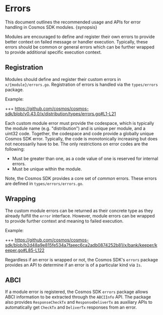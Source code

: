 <!--
order: 13
-->

# Errors

This document outlines the recommended usage and APIs for error handling in Cosmos SDK modules. {synopsis}

Modules are encouraged to define and register their own errors to provide better
context on failed message or handler execution. Typically, these errors should be
common or general errors which can be further wrapped to provide additional specific
execution context.

## Registration

Modules should define and register their custom errors in `x/{module}/errors.go`. Registration
of errors is handled via the `types/errors` package.

Example:

+++ <https://github.com/cosmos/cosmos-sdk/blob/v0.43.0/x/distribution/types/errors.go#L1-L21>

Each custom module error must provide the codespace, which is typically the module name
(e.g. "distribution") and is unique per module, and a uint32 code. Together, the codespace and code
provide a globally unique Cosmos SDK error. Typically, the code is monotonically increasing but does not
necessarily have to be. The only restrictions on error codes are the following:

* Must be greater than one, as a code value of one is reserved for internal errors.
* Must be unique within the module.

Note, the Cosmos SDK provides a core set of *common* errors. These errors are defined in `types/errors/errors.go`.

## Wrapping

The custom module errors can be returned as their concrete type as they already fulfill the `error`
interface. However, module errors can be wrapped to provide further context and meaning to failed
execution.

Example:

+++ <https://github.com/cosmos/cosmos-sdk/blob/b2d48a9e815fe534a7faeec6ca2adb0874252b81/x/bank/keeper/keeper.go#L85-L122>

Regardless if an error is wrapped or not, the Cosmos SDK's `errors` package provides an API to determine if
an error is of a particular kind via `Is`.

## ABCI

If a module error is registered, the Cosmos SDK `errors` package allows ABCI information to be extracted
through the `ABCIInfo` API. The package also provides `ResponseCheckTx` and `ResponseDeliverTx` as
auxiliary APIs to automatically get `CheckTx` and `DeliverTx` responses from an error.
